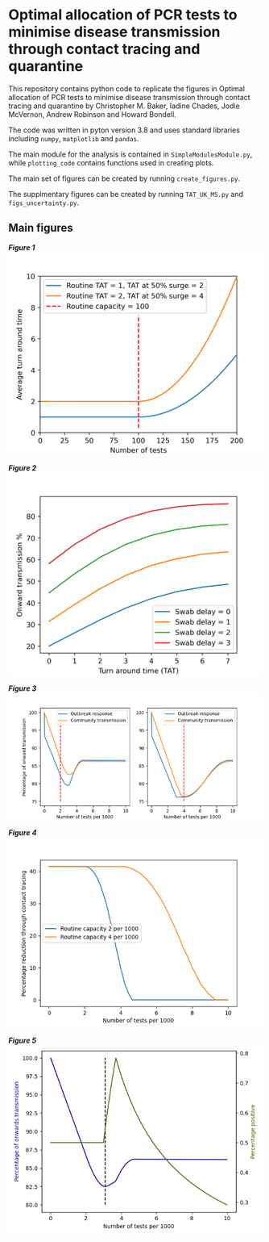 # Optimal allocation of PCR tests to minimise disease transmission through contact tracing and quarantine 

This repository contains python code to replicate the figures in Optimal allocation of PCR tests to minimise disease transmission through contact tracing and quarantine by Christopher M. Baker, Iadine Chades, Jodie McVernon, Andrew Robinson and Howard Bondell.

The code was written in pyton version 3.8 and uses standard libraries including `numpy`, `matplotlib` and `pandas`.

The main module for the analysis is contained in `SimpleModulesModule.py`, while `plotting_code` contains functions used in creating plots.

The main set of figures can be created by running `create_figures.py`. 

The supplmentary figures can be created by running `TAT_UK_MS.py` and `figs_uncertainty.py`.

## Main figures
_**Figure 1**_
![Figure 1](MS_figures/TAT_figure.png)

_**Figure 2**_
![Figure 2](MS_figures/kretzschmar_results.png)

_**Figure 3**_
![Figure 3](MS_figures/Onward_transmission_two_panel.png)

_**Figure 4**_
![Figure 4](MS_figures/Percenage_reduction_by_tracing.png)

_**Figure 5**_
![Figure 5](MS_figures/Perc_pos_transmission.png)
